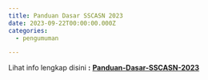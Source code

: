 ```yaml
---
title: Panduan Dasar SSCASN 2023
date: 2023-09-22T00:00:00.000Z
categories:
  - pengumuman

---
```


Lihat info lengkap disini **:** [**Panduan-Dasar-SSCASN-2023**](https://bkd.nttprov.go.id/web/wp-content/uploads/2023/09/Panduan-Dasar-SSCASN-2023.pdf)
